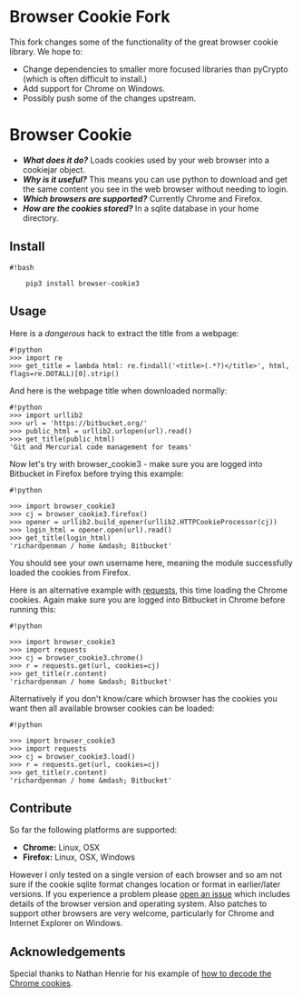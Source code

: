 # Browser Cookie Fork #

This fork changes some of the functionality of the great browser cookie library. We hope to:
* Change dependencies to smaller more focused libraries than pyCrypto (which is often difficult to install.)
* Add support for Chrome on Windows.
* Possibly push some of the changes upstream.

# Browser Cookie #

* ***What does it do?*** Loads cookies used by your web browser into a cookiejar object.
* ***Why is it useful?*** This means you can use python to download and get the same content you see in the web browser without needing to login.
* ***Which browsers are supported?*** Currently Chrome and Firefox.
* ***How are the cookies stored?*** In a sqlite database in your home directory.

## Install ##
```
#!bash

    pip3 install browser-cookie3

```


## Usage ##

Here is a *dangerous* hack to extract the title from a webpage:
```
#!python
>>> import re
>>> get_title = lambda html: re.findall('<title>(.*?)</title>', html, flags=re.DOTALL)[0].strip()
```

And here is the webpage title when downloaded normally:
```
#!python
>>> import urllib2
>>> url = 'https://bitbucket.org/'
>>> public_html = urllib2.urlopen(url).read()
>>> get_title(public_html)
'Git and Mercurial code management for teams'
```

Now let's try with browser_cookie3 - make sure you are logged into Bitbucket in Firefox before trying this example:
```
#!python

>>> import browser_cookie3
>>> cj = browser_cookie3.firefox()
>>> opener = urllib2.build_opener(urllib2.HTTPCookieProcessor(cj))
>>> login_html = opener.open(url).read()
>>> get_title(login_html)
'richardpenman / home &mdash; Bitbucket'
```

You should see your own username here, meaning the module successfully loaded the cookies from Firefox.

Here is an alternative example with [requests](http://docs.python-requests.org/en/latest/), this time loading the Chrome cookies. Again make sure you are logged into Bitbucket in Chrome before running this:
```
#!python

>>> import browser_cookie3
>>> import requests
>>> cj = browser_cookie3.chrome()
>>> r = requests.get(url, cookies=cj)
>>> get_title(r.content)
'richardpenman / home &mdash; Bitbucket'
```

Alternatively if you don't know/care which browser has the cookies you want then all available browser cookies can be loaded:
```
#!python

>>> import browser_cookie3
>>> import requests
>>> cj = browser_cookie3.load()
>>> r = requests.get(url, cookies=cj)
>>> get_title(r.content)
'richardpenman / home &mdash; Bitbucket'
```


## Contribute ##
So far the following platforms are supported:

* **Chrome:** Linux, OSX
* **Firefox:** Linux, OSX, Windows


However I only tested on a single version of each browser and so am not sure if the cookie sqlite format changes location or format in earlier/later versions. If you experience a problem please [open an issue](https://github.com/borisbabic/browser_cookie3/issues/new) which includes details of the browser version and operating system. Also patches to support other browsers are very welcome, particularly for Chrome and Internet Explorer on Windows.


## Acknowledgements ##
Special thanks to Nathan Henrie for his example of [how to decode the Chrome cookies](http://n8henrie.com/2013/11/use-chromes-cookies-for-easier-downloading-with-python-requests/).
